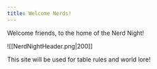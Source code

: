 ```yaml
---
title: Welcome Nerds!
---
```

Welcome friends, to the home of the Nerd Night!

![[NerdNightHeader.png|200]]

This site will be used for table rules and world lore!